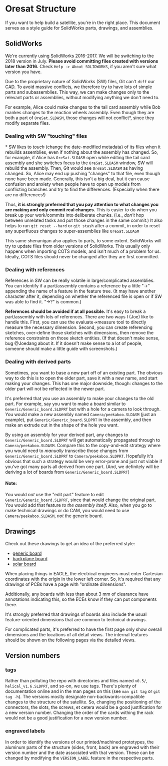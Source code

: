 # Oresat Structure
If you want to help build a satellite, you're in the right place. This document serves as a style guide for SolidWorks parts, drawings, and assemblies.

## SolidWorks
We're currently using SolidWorks 2016-2017. We will be switching to the 2018 version in July. __Please avoid committing files created with versions later than 2016.__ Check `Help -> About SOLIDWORKS`, if you aren't sure what version you have.

Due to the proprietary nature of SolidWorks (SW) files, Git can't `diff` our CAD. 
To avoid massive conflicts, we therefore try to have lots of simple parts and subassemblies. This way, we can make changes only to the relevant parts or assemblies, without modifying anything we don't need to.

For example, Alice could make changes to the tail card assembly while Bob mankes changes to the reaction wheels assembly. 
Even though they are both a part of `OreSat.SLDASM`, those changes will not conflict\*, since they modify separate files.

### Dealing with SW "touching" files
\* SW likes to _touch_ (change the date-modified metadata) of its files when it rebuilds assemblies, even if nothing about the assembly has changed. 
So, for example, if Alice has `OreSat.SLDASM` open while editing the tail card assembly and she switches focus to the `OreSat.SLDASM` window, SW will rebuild the assembly. Then, Git would see `OreSat.SLDASM` as having changed. 
So, Alice may end up pushing "changes" to that file, even though none have been made. 
Generally, this isn't a big deal, but it can cause confusion and anxiety when people have to open up models from conflicting branches and try to find the differences. (Especially when there are no differences!)

Thus, __it is strongly preferred that you pay attention to what changes you are making and only commit real changes.__
This is easier to do when you break up your work/commits into deliberate chunks. (i.e., _don't_ hop between unrelated tasks and put those changes in the same commit.)
It also helps to run `git reset --hard` or `git stash` after a commit, in order to reset any superfluous changes to super-assemblies like `OreSat.SLDASM`

This same shenanigan also applies to parts, to some extent. SolidWorks will try to update files from older versions of SolidWorks. 
This usually only happens when importing COTS models, and isn't much of a problem for us. Ideally, COTS files should never be changed after they are first committed. 

### Dealing with references
References in SW can be really volatile in large/complicated assemblies. You can identify if a part/assembly contains a reference by a little "->" appending the name of a feature in the feature tree. (It may have another character after it, depending on whether the referenced file is open or if SW was able to find it. "->?" is common.)

__References should be avoided if at all possible.__ It's easy to break a part/assembly with lots of references.
There are two ways I (Joe) like to handle this. First, you can use the evaluate->measure tool to directly measure the necessary dimension. 
Second, you can create referencing sketches, over-define those sketches with dimensions, then remove the reference constraints on those sketch entities. 
(If that doesn't make sense, bug @Joedang about it. If it doesn't make sense to a lot of people, someone should make a little guide with screenshots.)

### Dealing with derived parts
Sometimes, you want to base a new part off of an existing part. The obvious way to do this is to open the older part, save it with a new name, and start making your changes. 
This has one major downside, though: changes to the older part will not be reflected in the newer part. 

It's preferred that you use an assembly to make your changes to the old part. 
For example, say you want to make a board similar to `Generic/Generic_board.SLDPRT` but with a hole for a camera to look through. You would make a new assembly named `Camera/peekaboo.SLDASM` (just an example), put `Generic/Generic_board.SLDPRT` in the assembly, and then make an extrude cut in the shape of the hole you want. 

By using an assembly for your derived part, any changes to `Generic/Generic_board.SLDPRT` will get automatically propagated through to `Camera/peekaboo.SLDASM`.
Compare this to the copy-and-edit strategy where you would need to _manually_ transcribe those changes from `Generic/Generic_board.SLDPRT` to `Camera/peekaboo.SLDPRT`. 
Hopefully it's obvious that such a strategy would be very error-prone and just not viable if you've got many parts all derived from one part. (And, we definitely will be deriving a lot of boards from `Generic/Generic_board.SLDPRT`)

#### Note:
You would _not_ use the "edit part" feature to edit `Generic/Generic_board.SLDPRT`, since that would change the original part. 
You would add that feature _to the assembly itself._
Also, when you go to make technical drawings or do CAM, you would need to use `Camera/peekaboo.SLDASM`, _not_ the generic board. 

## Drawings
Check out these drawings to get an idea of the preferred style:  
- [generic board](/Generic/Generic_board.pdf)
- [backplane board](/Backplane/Backplane_board.PDF)
- [solar board](/Solar/Solar_board_drawing.PDF)

When placing things in EAGLE, the electrical engineers must enter Cartesian coordinates with the origin in the lower left corner. So, it's required that any drawings of PCBs have a page with "ordinate dimensions". 

Additionally, any boards with less than about 3 mm of clearance have annotations indicating this, so the ECEs know if they can put components there.

It's strongly preferred that drawings of boards also include the usual feature-oriented dimensions that are common to technical drawings. 

For complicated parts, it's preferred to have the first page only show overall dimensions and the locations of all detail views. The internal features should be shown on the following pages via the detailed views.

## Version numbers
### tags
Rather than polluting the repo with directories and files named `v0.5/`, `helical_v1.6.SLDPRT`, and so-on, we use tags. There's plenty of documentation online and in the man pages on this (see `man git tag` or `git tag -h`). 
The versions mostly designate non-backwards-compatible changes to the structure of the satellite. 
So, changing the positioning of the connectors, the slots, the screws, et cetera would be a good justification for a new version number. 
Changing the order of the cards withing the rack would not be a good justification for a new version number. 

### engraved labels
In order to identify the versions of our printed/machined prototypes, the aluminum parts of the structure (sides, front, back) are engraved with their version number and the date associated with that version. These can be changed by modifying the `VERSION_LABEL` feature in the respective parts.
